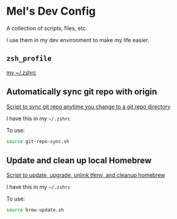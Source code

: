 # Mel's Dev Config

A collection of scripts, files, etc.

I use them in my dev environment to make my life easier.

## `zsh_profile`

[my ~/.zshrc](.zshrc)

## Automatically sync git repo with origin

[Script to sync git repo anytime you change to a git repo directory](git-repo-sync.sh)

I have this in my `~/.zshrc`

To use:

```zsh
source git-repo-sync.sh
```

## Update and clean up local Homebrew

[Script to update, upgrade, unlink tfenv, and cleanup homebrew](brew-update.sh)

I have this in my `~/.zshrc`

To use:

```zsh
source brew-update.sh
```
